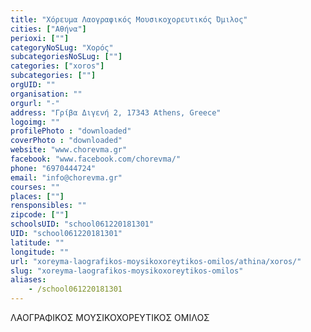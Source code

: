 ```yaml
---
title: "Χόρευμα Λαογραφικός Μουσικοχορευτικός Όμιλος"
cities: ["Αθήνα"]
perioxi: [""]
categoryNoSLug: "Χορός"
subcategoriesNoSLug: [""]
categories: ["xoros"]
subcategories: [""]
orgUID: ""
organisation: ""
orgurl: "-"
address: "Γρίβα Διγενή 2, 17343 Athens, Greece"
logoimg: ""
profilePhoto : "downloaded"
coverPhoto : "downloaded"
website: "www.chorevma.gr"
facebook: "www.facebook.com/chorevma/"
phone: "6970444724"
email: "info@chorevma.gr"
courses: ""
places: [""]
rensponsibles: ""
zipcode: [""]
schoolsUID: "school061220181301"
UID: "school061220181301"
latitude: ""
longitude: ""
url: "xoreyma-laografikos-moysikoxoreytikos-omilos/athina/xoros/"
slug: "xoreyma-laografikos-moysikoxoreytikos-omilos"
aliases:
    - /school061220181301
---
```





ΛΑΟΓΡΑΦΙΚΟΣ ΜΟΥΣΙΚΟΧΟΡΕΥΤΙΚΟΣ ΟΜΙΛΟΣ